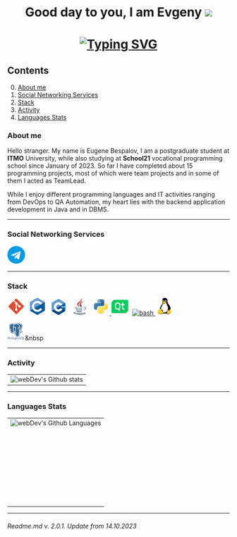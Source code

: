 <h1 align="center">Good day to you, I am Evgeny
<img src="https://github.com/blackcater/blackcater/raw/main/images/banner.gif" height="40"/></h1>
<h1 align="center"><a href="https://git.io/typing-svg"><img src="https://readme-typing-svg.demolab.com?font=Fira+Code&pause=1000&center=true&width=435&lines=Junior+Java+programmer" alt="Typing SVG" /></a>


## Contents

0. [About me](#about-me)
1. [Social Networking Services](#social-networking-services)
2. [Stack](#stack)
3. [Activity](#activity)
4. [Languages Stats](#languages-stats)


### About me

Hello stranger. My name is Eugene Bespalov, I am a postgraduate student at **ITMO** University, while also studying at **School21**  vocational programming school since January of 2023. So far I have completed about 15 programming projects, most of which
were team projects and in some of them I acted as TeamLead.

While I enjoy different programming languages and IT activities ranging from DevOps to QA Automation, my heart lies with the backend application development in Java and in DBMS.

---

### Social Networking Services

<div id="badges">    
    <a href="https://t.me/EugeneCanadien" target="_blank">
      <img src="images/telegram.png" width="40" height="40" alt="Telegram"/>
    </a>
    
</div>

---

### Stack

<div>
  <img src="images/git.png" title="git" alt="git" width="40" height="40"/>&nbsp
  <img src="images/c.png" title="CLanguage" alt="CLanguage" width="40" height="40"/>&nbsp
  <img src="images/c++.png" title="CPlusPlusLanguage" alt="CPlusPlusLanguage" width="40" height="40"/>&nbsp
  <img src="images/java.png" title="JavaLanguage" alt="JavaLanguage" width="40" height="40"/>&nbsp
  <a href="https://www.python.org" target="_blank" rel="noreferrer"> <img src="https://raw.githubusercontent.com/devicons/devicon/master/icons/python/python-original.svg" alt="python" width="40" height="40"/> </a>
    <img src="images/qt.png" title="QtFramework" alt="QtFramework" width="40" height="40"/>&nbsp
  <a href="https://www.gnu.org/software/bash/" target="_blank" rel="noreferrer"> <img src="https://www.vectorlogo.zone/logos/gnu_bash/gnu_bash-icon.svg" alt="bash" width="40" height="40"/> </a> 
    <a href="https://www.linux.org/" target="_blank" rel="noreferrer"> <img src="https://raw.githubusercontent.com/devicons/devicon/master/icons/linux/linux-original.svg" alt="linux" width="40" height="40"/> </a>
    
  <img src="images/postgresql.png" title="PostgreSql" alt="PostgreSql" width="40" height="40"/>&nbsp
  </div>

---

### Activity

<table>
  <tr>
    <td>
      <img align="left" src="http://github-readme-streak-stats.herokuapp.com?user=KAHADOC&theme=dark&background=000000" alt="webDev's Github stats" />
    </td>
  </tr>
</table>

---

### Languages Stats

<table>
  <tr>
    <td>
      <img height="195px" align="right" alt="webDev's Github Languages" src="https://github-readme-stats-sigma-five.vercel.app/api/top-langs/?username=KAHADOC&layout=compact&theme=vision-friendly-dark" />
    </td>
  </tr>
</table>

---

###### Readme.md v. 2.0.1. Update from 14.10.2023

